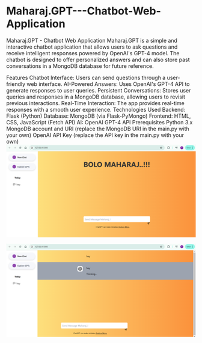 # Maharaj.GPT---Chatbot-Web-Application
Maharaj.GPT - Chatbot Web Application
Maharaj.GPT is a simple and interactive chatbot application that allows users to ask questions and receive intelligent responses powered by OpenAI's GPT-4 model. The chatbot is designed to offer personalized answers and can also store past conversations in a MongoDB database for future reference.

Features
Chatbot Interface: Users can send questions through a user-friendly web interface.
AI-Powered Answers: Uses OpenAI's GPT-4 API to generate responses to user queries.
Persistent Conversations: Stores user queries and responses in a MongoDB database, allowing users to revisit previous interactions.
Real-Time Interaction: The app provides real-time responses with a smooth user experience.
Technologies Used
Backend: Flask (Python)
Database: MongoDB (via Flask-PyMongo)
Frontend: HTML, CSS, JavaScript (Fetch API)
AI: OpenAI GPT-4 API
Prerequisites
Python 3.x
MongoDB account and URI (replace the MongoDB URI in the main.py with your own)
OpenAI API Key (replace the API key in the main.py with your own)
![image alt](https://github.com/YUVRAJ-CHAUDHARI/Maharaj.GPT---Chatbot-Web-Application/blob/main/Screenshot%20(3).png?raw=true)




![image alt](https://github.com/YUVRAJ-CHAUDHARI/Maharaj.GPT---Chatbot-Web-Application/blob/main/Screenshot%20(4).png?raw=true)
